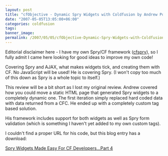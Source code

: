 ```yaml
---
layout: post
title: "cfObjective - Dynamic Spry Widgets with Coldfusion by Andrew Powell."
date: "2007-05-05T13:05:00+06:00"
categories: coldfusion 
tags: 
banner_image: 
permalink: /2007/05/05/cfObjective-Dynamic-Spry-Widgets-with-Coldfusion-by-Andrew-Powell
---
```


Editorial disclaimer here - I have my own Spry/CF framework (<a href="http://cfspry.riaforge.org">cfspry</a>), so I fully admit I came here looking for good ideas to improve my own code!

Covering Spry and AJAX, what makes widgets tick, and creating them with CF. No JavaScript will be used! He is covering Spry. (I won't copy too much of this down as Spry is a whole topic to itself.)

This review will be a bit short as I lost my original review. Andrew covered how you could move a static HTML page that generated Spry widgets to a completely dynamic one. The first iteration simply replaced hard coded data with data returned from a CFC. He ended up with a completely custom tag based solution.

His framework includes support for both widgets as well as Spry form validation (which is something I haven't yet added to my own custom tags).

I couldn't find a proper URL for his code, but this blog entry has a download:

<a href="http://www.infoaccelerator.net/index.cfm?event=showEntry&entryId=8463D8D7-1372-FA49-994F2B060EDBF814">Spry Widgets Made Easy For CF Developers...Part 4</a>